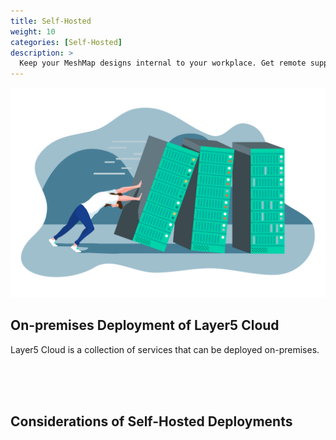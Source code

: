 ```yaml
---
title: Self-Hosted
weight: 10
categories: [Self-Hosted]
description: >
  Keep your MeshMap designs internal to your workplace. Get remote support from Layer5 when you need it.
---
```


![self-hosted](images/self-hosted.svg "image-right-no-shadow")

## On-premises Deployment of Layer5 Cloud

Layer5 Cloud is a collection of services that can be deployed on-premises. 

<br />
<br />
<br />

## Considerations of Self-Hosted Deployments
